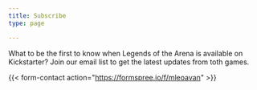 ```yaml
---
title: Subscribe
type: page

---
```


What to be the first to know when Legends of the Arena is available on Kickstarter?  Join our email list to get the latest updates from toth games.


{{< form-contact action="https://formspree.io/f/mleoavan"  >}}

